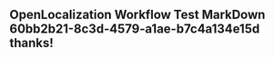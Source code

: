 <properties
ms.topic="hero-topic"
ms.test1="hero-topic"
ms.test2="test"/>


## OpenLocalization Workflow Test MarkDown 60bb2b21-8c3d-4579-a1ae-b7c4a134e15d thanks!



<!--HONumber=Jul16_HO2-->


